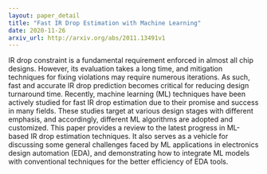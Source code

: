 ```yaml
---
layout: paper_detail
title: "Fast IR Drop Estimation with Machine Learning"
date: 2020-11-26
arxiv_url: http://arxiv.org/abs/2011.13491v1
---
```


IR drop constraint is a fundamental requirement enforced in almost all chip designs. However, its evaluation takes a long time, and mitigation techniques for fixing violations may require numerous iterations. As such, fast and accurate IR drop prediction becomes critical for reducing design turnaround time. Recently, machine learning (ML) techniques have been actively studied for fast IR drop estimation due to their promise and success in many fields. These studies target at various design stages with different emphasis, and accordingly, different ML algorithms are adopted and customized. This paper provides a review to the latest progress in ML-based IR drop estimation techniques. It also serves as a vehicle for discussing some general challenges faced by ML applications in electronics design automation (EDA), and demonstrating how to integrate ML models with conventional techniques for the better efficiency of EDA tools.
